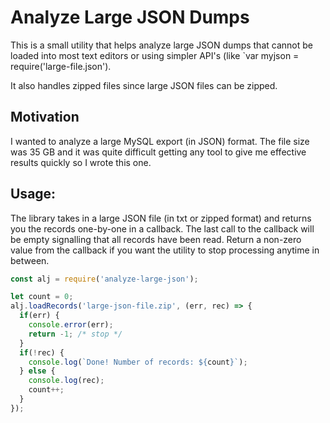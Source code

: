 # Analyze Large JSON Dumps

This is a small utility that helps analyze large JSON dumps that cannot be loaded into most text editors or using
simpler API's (like `var myjson = require('large-file.json').

It also handles zipped files since large JSON files can be zipped.

## Motivation

I wanted to analyze a large MySQL export (in JSON) format. The file size was 35 GB and it was quite difficult getting
any tool to give me effective results quickly so I wrote this one.

## Usage:

The library takes in a large JSON file (in txt or zipped format) and returns you the records one-by-one in a callback.
The last call to the callback will be empty signalling that all records have been read. Return a non-zero value from
the callback if you want the utility to stop processing anytime in between.

```js
const alj = require('analyze-large-json');

let count = 0;
alj.loadRecords('large-json-file.zip', (err, rec) => {
  if(err) {
    console.error(err);
    return -1; /* stop */
  }
  if(!rec) {
    console.log(`Done! Number of records: ${count}`);
  } else {
    console.log(rec);
    count++;
  }
});
```
